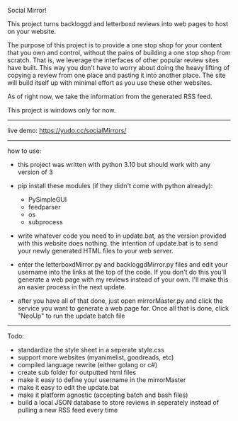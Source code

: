 Social Mirror!

This project turns backloggd and letterboxd reviews into web pages to host on your website.

The purpose of this project is to provide a one stop shop for your content that you own and control, without the pains of building a one stop shop from scratch. That is, we leverage the interfaces of other popular review sites have built. This way you don't have to worry about doing the heavy lifting of copying a review from one place and pasting it into another place. The site will build itself up with minimal effort as you use these other websites.

As of right now, we take the information from the generated RSS feed. 

This project is windows only for now.

____

live demo: https://yudo.cc/socialMirrors/
____
how to use:
- this project was written with python 3.10 but should work with any version of 3
- pip install these modules (if they didn't come with python already):
    - PySimpleGUI
    - feedparser
    - os
    - subprocess

- write whatever code you need to in update.bat, as the version provided with this website does nothing. the intention of update.bat is to send your newly generated HTML files to your web server.
- enter the letterboxdMirror.py and backloggdMirror.py files and edit your username into the links at the top of the code. If you don't do this you'll generate a web page with my reviews instead of your own. I'll make this an easier process in the next update.

- after you have all of that done, just open mirrorMaster.py and click the service you want to generate a web page for. Once all that is done, click "NeoUp" to run the update batch file
____
Todo:

- standardize the style sheet in a seperate style.css
- support more websites (myanimelist, goodreads, etc)
- compiled language rewrite (either golang or c#)
- create sub folder for outputted html files
- make it easy to define your username in the mirrorMaster
- make it easy to edit the update.bat
- make it platform agnostic (accepting batch and bash files)
- build a local JSON database to store reviews in seperately instead of pulling a new RSS feed every time
